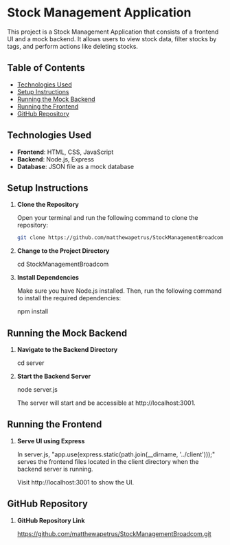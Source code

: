 # Stock Management Application

This project is a Stock Management Application that consists of a frontend UI and a mock backend. It allows users to view stock data, filter stocks by tags, and perform actions like deleting stocks.

## Table of Contents

- [Technologies Used](#technologies-used)
- [Setup Instructions](#setup-instructions)
- [Running the Mock Backend](#running-the-mock-backend)
- [Running the Frontend](#running-the-frontend)
- [GitHub Repository](#github-repository)

## Technologies Used

- **Frontend**: HTML, CSS, JavaScript
- **Backend**: Node.js, Express
- **Database**: JSON file as a mock database

## Setup Instructions

1. **Clone the Repository**

   Open your terminal and run the following command to clone the repository:

   ```bash
   git clone https://github.com/matthewapetrus/StockManagementBroadcom.git

2. **Change to the Project Directory**

    cd StockManagementBroadcom

3. **Install Dependencies**

    Make sure you have Node.js installed. Then, run the following command to install the required dependencies:

    npm install

## Running the Mock Backend

1. **Navigate to the Backend Directory**

    cd server

2. **Start the Backend Server**

    node server.js

    The server will start and be accessible at http://localhost:3001.

## Running the Frontend

1. **Serve UI using Express**

    In server.js, "app.use(express.static(path.join(__dirname, '../client')));" 
    serves the frontend files located in the client directory when the backend server 
    is running.
    
    Visit http://localhost:3001 to show the UI.

## GitHub Repository
    
1. **GitHub Repository Link**

    https://github.com/matthewapetrus/StockManagementBroadcom.git